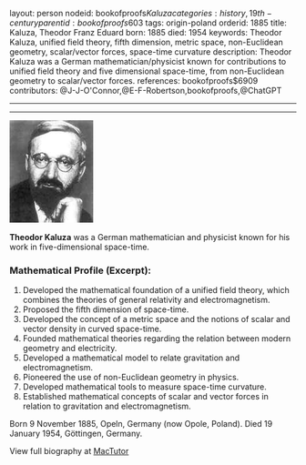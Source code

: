 layout: person
nodeid: bookofproofs$Kaluza
categories: history,19th-century
parentid: bookofproofs$603
tags: origin-poland
orderid: 1885
title: Kaluza, Theodor Franz Eduard
born: 1885
died: 1954
keywords: Theodor Kaluza, unified field theory, fifth dimension, metric space, non-Euclidean geometry, scalar/vector forces, space-time curvature
description: Theodor Kaluza was a German mathematician/physicist known for contributions to unified field theory and five dimensional space-time, from non-Euclidean geometry to scalar/vector forces.
references: bookofproofs$6909
contributors: @J-J-O'Connor,@E-F-Robertson,bookofproofs,@ChatGPT

---



---

![Kaluza.jpg](https://github.com/bookofproofs/bookofproofs.github.io/blob/main/_sources/_assets/images/portraits/Kaluza.jpg?raw=true)

**Theodor Kaluza** was a German mathematician and physicist known for his work in five-dimensional space-time.

### Mathematical Profile (Excerpt):
1. Developed the mathematical foundation of a unified field theory, which combines the theories of general relativity and electromagnetism.
2. Proposed the fifth dimension of space-time.
3. Developed the concept of a metric space and the notions of scalar and vector density in curved space-time.
4. Founded mathematical theories regarding the relation between modern geometry and electricity.
5. Developed a mathematical model to relate gravitation and electromagnetism.
6. Pioneered the use of non-Euclidean geometry in physics.
7. Developed mathematical tools to measure space-time curvature.
8. Established mathematical concepts of scalar and vector forces in relation to gravitation and electromagnetism.

Born 9 November 1885, Opeln, Germany (now Opole, Poland). Died 19 January 1954, Göttingen, Germany.

View full biography at [MacTutor](https://mathshistory.st-andrews.ac.uk/Biographies/Kaluza/)
